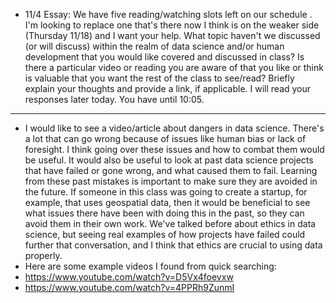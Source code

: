 - 11/4 Essay: We have five reading/watching slots left on our schedule . I'm looking to replace one that's there now I think is on the weaker side (Thursday 11/18) and I want your help. What topic haven't we discussed (or will discuss) within the realm of data science and/or human development that you would like covered and discussed in class? Is there a particular video or reading you are aware of that you like or think is valuable that you want the rest of the class to see/read? Briefly explain your thoughts and provide a link, if applicable. I will read your responses later today. You have until 10:05.  
---
- I would like to see a video/article about dangers in data science. There's a lot that can go wrong because of issues like human bias or lack of foresight. I think going over these issues and how to combat them would be useful. It would also be useful to look at past data science projects that have failed or gone wrong, and what caused them to fail. Learning from these past mistakes is important to make sure they are avoided in the future. If someone in this class was going to create a startup, for example, that uses geospatial data, then it would be beneficial to see what issues there have been with doing this in the past, so they can avoid them in their own work. We've talked before about ethics in data science, but seeing real examples of how projects have failed could further that conversation, and I think that ethics are crucial to using data properly.
- Here are some example videos I found from quick searching:
- https://www.youtube.com/watch?v=D5Vx4foevxw 
- https://www.youtube.com/watch?v=4PPRh9ZunmI
